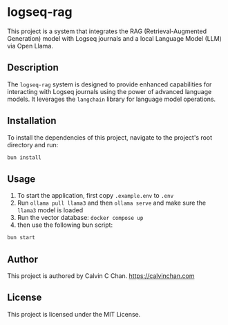 # logseq-rag

This project is a system that integrates the RAG (Retrieval-Augmented Generation) model with Logseq journals and a local Language Model (LLM) via Open Llama.

## Description

The `logseq-rag` system is designed to provide enhanced capabilities for interacting with Logseq journals using the power of advanced language models. It leverages the `langchain` library for language model operations.

## Installation

To install the dependencies of this project, navigate to the project's root directory and run:

```bash
bun install
```

## Usage

1. To start the application, first copy `.example.env` to `.env`
2. Run `ollama pull llama3` and then `ollama serve` and make sure the `llama3` model is loaded
3. Run the vector database: `docker compose up`
4. then use the following bun script:

```bash
bun start
```

## Author

This project is authored by Calvin C Chan. https://calvinchan.com

## License

This project is licensed under the MIT License.
